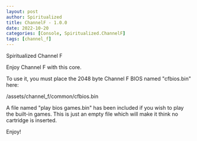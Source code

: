 ```yaml
---
layout: post
author: Spiritualized
title: ChannelF - 1.0.0
date: 2022-10-20
categories: [Console, Spiritualized.ChannelF]
tags: [channel_f]
---
```

Spiritualized Channel F

Enjoy Channel F with this core.

To use it, you must place the 2048 byte Channel F BIOS named "cfbios.bin" here:

/assets/channel_f/common/cfbios.bin

A file named "play bios games.bin" has been included if you wish to play
the built-in games.  This is just an empty file which will make it think no
cartridge is inserted.

Enjoy!
